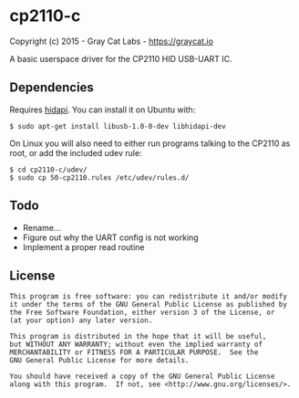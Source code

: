 # cp2110-c

Copyright (c) 2015 - Gray Cat Labs - https://graycat.io

A basic userspace driver for the CP2110 HID USB-UART IC.

## Dependencies

Requires [hidapi](https://github.com/signal11/hidapi). You can install it on Ubuntu with:

    $ sudo apt-get install libusb-1.0-0-dev libhidapi-dev

On Linux you will also need to either run programs talking to the CP2110 as root, or add the included udev rule:

    $ cd cp2110-c/udev/
    $ sudo cp 50-cp2110.rules /etc/udev/rules.d/

## Todo

* Rename...
* Figure out why the UART config is not working
* Implement a proper read routine 

## License

    This program is free software: you can redistribute it and/or modify
    it under the terms of the GNU General Public License as published by
    the Free Software Foundation, either version 3 of the License, or
    (at your option) any later version.

    This program is distributed in the hope that it will be useful,
    but WITHOUT ANY WARRANTY; without even the implied warranty of
    MERCHANTABILITY or FITNESS FOR A PARTICULAR PURPOSE.  See the
    GNU General Public License for more details.

    You should have received a copy of the GNU General Public License
    along with this program.  If not, see <http://www.gnu.org/licenses/>.
